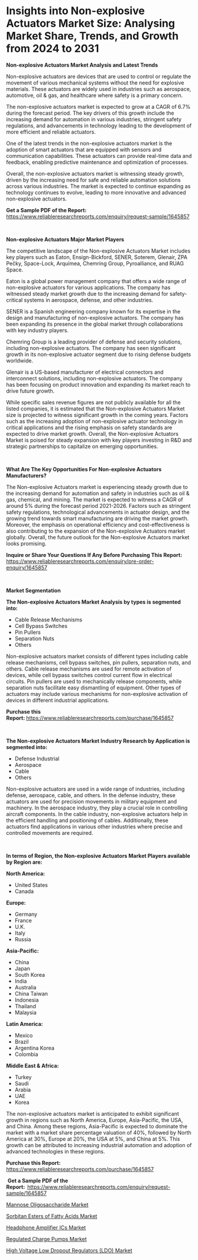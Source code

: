 <p><h1>Insights into Non-explosive Actuators Market Size: Analysing Market Share, Trends, and Growth from 2024 to 2031</h1></p><p><strong>Non-explosive Actuators Market Analysis and Latest Trends</strong></p>
<p><p>Non-explosive actuators are devices that are used to control or regulate the movement of various mechanical systems without the need for explosive materials. These actuators are widely used in industries such as aerospace, automotive, oil & gas, and healthcare where safety is a primary concern.</p><p>The non-explosive actuators market is expected to grow at a CAGR of 6.7% during the forecast period. The key drivers of this growth include the increasing demand for automation in various industries, stringent safety regulations, and advancements in technology leading to the development of more efficient and reliable actuators.</p><p>One of the latest trends in the non-explosive actuators market is the adoption of smart actuators that are equipped with sensors and communication capabilities. These actuators can provide real-time data and feedback, enabling predictive maintenance and optimization of processes.</p><p>Overall, the non-explosive actuators market is witnessing steady growth, driven by the increasing need for safe and reliable automation solutions across various industries. The market is expected to continue expanding as technology continues to evolve, leading to more innovative and advanced non-explosive actuators.</p></p>
<p><strong>Get a Sample PDF of the Report:&nbsp;</strong> <a href="https://www.reliableresearchreports.com/enquiry/request-sample/1645857">https://www.reliableresearchreports.com/enquiry/request-sample/1645857</a></p>
<p>&nbsp;</p>
<p><strong>Non-explosive Actuators Major Market Players</strong></p>
<p><p>The competitive landscape of the Non-explosive Actuators Market includes key players such as Eaton, Ensign-Bickford, SENER, Soterem, Glenair, ZPA Pečky, Space-Lock, Arquimea, Chemring Group, Pyroalliance, and RUAG Space. </p><p>Eaton is a global power management company that offers a wide range of non-explosive actuators for various applications. The company has witnessed steady market growth due to the increasing demand for safety-critical systems in aerospace, defense, and other industries. </p><p>SENER is a Spanish engineering company known for its expertise in the design and manufacturing of non-explosive actuators. The company has been expanding its presence in the global market through collaborations with key industry players.</p><p>Chemring Group is a leading provider of defense and security solutions, including non-explosive actuators. The company has seen significant growth in its non-explosive actuator segment due to rising defense budgets worldwide.</p><p>Glenair is a US-based manufacturer of electrical connectors and interconnect solutions, including non-explosive actuators. The company has been focusing on product innovation and expanding its market reach to drive future growth.</p><p>While specific sales revenue figures are not publicly available for all the listed companies, it is estimated that the Non-explosive Actuators Market size is projected to witness significant growth in the coming years. Factors such as the increasing adoption of non-explosive actuator technology in critical applications and the rising emphasis on safety standards are expected to drive market growth. Overall, the Non-explosive Actuators Market is poised for steady expansion with key players investing in R&D and strategic partnerships to capitalize on emerging opportunities.</p></p>
<p>&nbsp;</p>
<p><strong>What Are The Key Opportunities For Non-explosive Actuators Manufacturers?</strong></p>
<p><p>The Non-explosive Actuators market is experiencing steady growth due to the increasing demand for automation and safety in industries such as oil & gas, chemical, and mining. The market is expected to witness a CAGR of around 5% during the forecast period 2021-2026. Factors such as stringent safety regulations, technological advancements in actuator design, and the growing trend towards smart manufacturing are driving the market growth. Moreover, the emphasis on operational efficiency and cost-effectiveness is also contributing to the expansion of the Non-explosive Actuators market globally. Overall, the future outlook for the Non-explosive Actuators market looks promising.</p></p>
<p><strong>Inquire or Share Your Questions If Any Before Purchasing This Report:</strong> <a href="https://www.reliableresearchreports.com/enquiry/pre-order-enquiry/1645857">https://www.reliableresearchreports.com/enquiry/pre-order-enquiry/1645857</a></p>
<p>&nbsp;</p>
<p><strong>Market Segmentation</strong></p>
<p><strong>The Non-explosive Actuators Market Analysis by types is segmented into:</strong></p>
<p><ul><li>Cable Release Mechanisms</li><li>Cell Bypass Switches</li><li>Pin Pullers</li><li>Separation Nuts</li><li>Others</li></ul></p>
<p><p>Non-explosive actuators market consists of different types including cable release mechanisms, cell bypass switches, pin pullers, separation nuts, and others. Cable release mechanisms are used for remote activation of devices, while cell bypass switches control current flow in electrical circuits. Pin pullers are used to mechanically release components, while separation nuts facilitate easy dismantling of equipment. Other types of actuators may include various mechanisms for non-explosive activation of devices in different industrial applications.</p></p>
<p><strong>Purchase this Report:&nbsp;</strong><a href="https://www.reliableresearchreports.com/purchase/1645857">https://www.reliableresearchreports.com/purchase/1645857</a></p>
<p>&nbsp;</p>
<p><strong>The Non-explosive Actuators Market Industry Research by Application is segmented into:</strong></p>
<p><ul><li>Defense Industrial</li><li>Aerospace</li><li>Cable</li><li>Others</li></ul></p>
<p><p>Non-explosive actuators are used in a wide range of industries, including defense, aerospace, cable, and others. In the defense industry, these actuators are used for precision movements in military equipment and machinery. In the aerospace industry, they play a crucial role in controlling aircraft components. In the cable industry, non-explosive actuators help in the efficient handling and positioning of cables. Additionally, these actuators find applications in various other industries where precise and controlled movements are required.</p></p>
<p>&nbsp;</p>
<p><strong>In terms of Region, the Non-explosive Actuators Market Players available by Region are:</strong></p>
<p>
    <p> <strong> North America: </strong>
        <ul>
            <li>United States</li>
            <li>Canada</li>
        </ul>
        </p> 
    <p> <strong> Europe: </strong>
        <ul>
            <li>Germany</li>
            <li>France</li>
            <li>U.K.</li>
            <li>Italy</li>
            <li>Russia</li>
        </ul>
        </p> 
    <p> <strong> Asia-Pacific: </strong>
        <ul>
            <li>China</li>
            <li>Japan</li>
            <li>South Korea</li>
            <li>India</li>
            <li>Australia</li>
            <li>China Taiwan</li>
            <li>Indonesia</li>
            <li>Thailand</li>
            <li>Malaysia</li>
        </ul>
        </p> 
    <p> <strong> Latin America: </strong>
        <ul>
            <li>Mexico</li>
            <li>Brazil</li>
            <li>Argentina Korea</li>
            <li>Colombia</li>
        </ul>
        </p> 
    <p> <strong> Middle East & Africa: </strong>
        <ul>
            <li>Turkey</li>
            <li>Saudi</li>
            <li>Arabia</li>
            <li>UAE</li>
            <li>Korea</li>
        </ul>
    </p>
    </p>
<p><p>The non-explosive actuators market is anticipated to exhibit significant growth in regions such as North America, Europe, Asia-Pacific, the USA, and China. Among these regions, Asia-Pacific is expected to dominate the market with a market share percentage valuation of 40%, followed by North America at 30%, Europe at 20%, the USA at 5%, and China at 5%. This growth can be attributed to increasing industrial automation and adoption of advanced technologies in these regions.</p></p>
<p><strong>Purchase this Report: </strong><a href="https://www.reliableresearchreports.com/purchase/1645857">https://www.reliableresearchreports.com/purchase/1645857</a></p>
<p>&nbsp;<strong>Get a Sample PDF of the Report:&nbsp;&nbsp;</strong><a href="https://www.reliableresearchreports.com/enquiry/request-sample/1645857">https://www.reliableresearchreports.com/enquiry/request-sample/1645857</a></p>
<p><strong></strong></p>
<p><p><a href="https://view.publitas.com/reportprime-1/mannose-oligosaccharide-market-research-report-forecasted-for-period-from-2024-2031-by-market-type-market-application-and-region/">Mannose Oligosaccharide Market</a></p><p><a href="https://view.publitas.com/reportprime-1/sorbitan-esters-of-fatty-acids-market-research-report-forecasted-for-period-from-2024-2031-by-market-type-market-application-and-region/">Sorbitan Esters of Fatty Acids Market</a></p><p><a href="https://picayune-night-cbd.notion.site/Headphone-Amplifier-ICs-Market-Research-Report-Unlocks-Analysis-on-the-Market-Financial-Status-Mark-519222cd66984e2cbd80b6beb41d691c">Headphone Amplifier ICs Market</a></p><p><a href="https://artistic-helicopter-ca9.notion.site/Regulated-Charge-Pumps-Market-Size-Market-Trends-and-Growth-Outlook-forecasted-for-period-from-202-4e641240fe5643ba852ffadca988f125">Regulated Charge Pumps Market</a></p><p><a href="https://valiant-lunge-8fe.notion.site/High-Voltage-Low-Dropout-Regulators-LDO-Market-Offers-Provide-Insightful-Data-for-the-Time-Period--ac7a3e2c87434629be37a8beddf5bdea">High Voltage Low Dropout Regulators (LDO) Market</a></p></p>